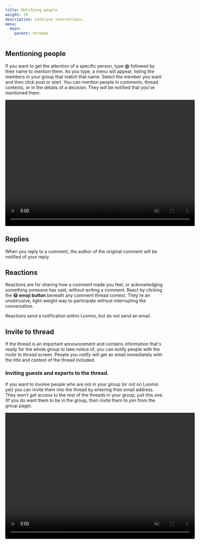 ```yaml
---
title: Notifying people
weight: 20
description: Catalyse interactions.
menu:
  main:
    parent: threads
---
```

## Mentioning people

If you want to get the attention of a specific person, type **@** followed by their name to _mention_ them.  As you type, a menu will appear, listing the members in your group that match that name. Select the member you want and then click post or start. You can mention people in comments, thread contexts, or in the details of a decision. They will be notified that you’ve mentioned them.

<video width="600" height="400" playsinline muted loop controls>
<source src="mentioning.mp4" type="video/mp4">
</video>

## Replies

When you reply to a comment, the author of the original comment will be notified of your reply.

## Reactions

Reactions are for sharing how a comment made you feel, or acknowledging something someone has said, without writing a comment. React by clicking the **😃 emoji button** beneath any comment thread context. They're an unobtrusive, light-weight way to participate without interrupting the conversation. 

Reactions send a notification within Loomio, but do not send an email.

## Invite to thread

If the thread is an important announcement and contains information that's ready for the whole group to take notice of, you can notify people with the _invite to thread_ screen. People you notify will get an email immediately with the title and context of the thread included.

### Inviting guests and experts to the thread.
If you want to involve people who are not in your group (or not on Loomio yet) you can invite them into the thread by entering their email address. They won't get access to the rest of the threads in your group; just this one. (If you do want them to be in the group, then invite them to join from the group page).

<video width="600" height="400" playsinline muted loop controls>
<source src="invite_to_thread.mp4" type="video/mp4">
</video>
